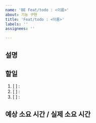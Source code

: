 ```yaml
---
name: 'BE Feat/todo : <이름>'
about: 기능 구현
title: 'Feat/todo : <이름>'
labels: ''
assignees: ''

---
```


## 설명


## 할일
1. [ ] : 
2. [ ] : 
3. [ ] : 


## 예상 소요 시간 / 실제 소요 시간
